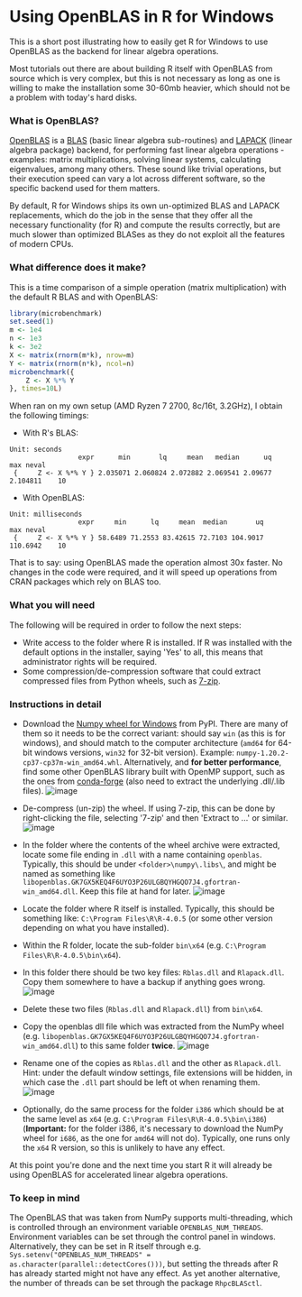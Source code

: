 # Using OpenBLAS in R for Windows

This is a short post illustrating how to easily get R for Windows to use OpenBLAS as the backend for linear algebra operations.

Most tutorials out there are about building R itself with OpenBLAS from source which is very complex, but this is not necessary as long as one is willing to make the installation some 30-60mb heavier, which should not be a problem with today's hard disks.

### What is OpenBLAS?

[OpenBLAS](https://www.openblas.net) is a [BLAS](https://en.wikipedia.org/wiki/Basic_Linear_Algebra_Subprograms) (basic linear algebra sub-routines) and [LAPACK](https://en.wikipedia.org/wiki/LAPACK) (linear algebra package) backend, for performing fast linear algebra operations - examples: matrix multiplications, solving linear systems, calculating eigenvalues, among many others. These sound like trivial operations, but their execution speed can vary a lot across different software, so the specific backend used for them matters.

By default, R for Windows ships its own un-optimized BLAS and LAPACK replacements, which do the job in the sense that they offer all the necessary functionality (for R) and compute the results correctly, but are much slower than optimized BLASes as they do not exploit all the features of modern CPUs.

### What difference does it make?

This is a time comparison of a simple operation (matrix multiplication) with the default R BLAS and with OpenBLAS:
```r
library(microbenchmark)
set.seed(1)
m <- 1e4
n <- 1e3
k <- 3e2
X <- matrix(rnorm(m*k), nrow=m)
Y <- matrix(rnorm(n*k), ncol=n)
microbenchmark({
    Z <- X %*% Y
}, times=10L)
```

When ran on my own setup (AMD Ryzen 7 2700, 8c/16t, 3.2GHz), I obtain the following timings:

* With R's BLAS:
```
Unit: seconds
                 expr      min       lq     mean   median      uq      max neval
 {     Z <- X %*% Y } 2.035071 2.060824 2.072882 2.069541 2.09677 2.104811    10
```

* With OpenBLAS:
```
Unit: milliseconds
                 expr     min      lq     mean  median       uq      max neval
 {     Z <- X %*% Y } 58.6489 71.2553 83.42615 72.7103 104.9017 110.6942    10
```

That is to say: using OpenBLAS made the operation almost 30x faster. No changes in the code were required, and it will speed up operations from CRAN packages which rely on BLAS too.


### What you will need

The following will be required in order to follow the next steps:
* Write access to the folder where R is installed. If R was installed with the default options in the installer, saying 'Yes' to all, this means that administrator rights will be required.
* Some compression/de-compression software that could extract compressed files from Python wheels, such as [7-zip](https://www.7-zip.org).

### Instructions in detail

* Download the [Numpy wheel for Windows](https://pypi.org/project/numpy/#files) from PyPI. There are many of them so it needs to be the correct variant: should say `win` (as this is for windows), and should match to the computer architecture (`amd64` for 64-bit windows versions, `win32` for 32-bit version). Example: `numpy-1.20.2-cp37-cp37m-win_amd64.whl`. Alternatively, and **for better performance**, find some other OpenBLAS library built with OpenMP support, such as the ones from [conda-forge](https://anaconda.org/conda-forge/openblas/files) (also need to extract the underlying .dll/.lib files).
![image](numpy_version.png "numpy_version")

* De-compress (un-zip) the wheel. If using 7-zip, this can be done by right-clicking the file, selecting '7-zip' and then 'Extract to ...' or similar.
![image](extracting.png "extracting")

* In the folder where the contents of the wheel archive were extracted, locate some file ending in `.dll` with a name containing `openblas`. Typically, this should be under `<folder>\numpy\.libs\`, and might be named as something like `libopenblas.GK7GX5KEQ4F6UYO3P26ULGBQYHGQO7J4.gfortran-win_amd64.dll`. Keep this file at hand for later.
![image](oblas_dll.png "oblas_dll")

* Locate the folder where R itself is installed. Typically, this should be something like: `C:\Program Files\R\R-4.0.5` (or some other version depending on what you have installed).
* Within the R folder, locate the sub-folder `bin\x64` (e.g. `C:\Program Files\R\R-4.0.5\bin\x64`).
* In this folder there should be two key files: `Rblas.dll` and `Rlapack.dll`. Copy them somewhere to have a backup if anything goes wrong.
![image](orig_ddls.png "orig_ddls")

* Delete these two files (`Rblas.dll` and `Rlapack.dll`) from `bin\x64`.
* Copy the openblas dll file which was extracted from the NumPy wheel (e.g. `libopenblas.GK7GX5KEQ4F6UYO3P26ULGBQYHGQO7J4.gfortran-win_amd64.dll`) to this same folder **twice**.
![image](copied_dll.png "copied_dll")

* Rename one of the copies as `Rblas.dll` and the other as `Rlapack.dll`. Hint: under the default window settings, file extensions will be hidden, in which case the `.dll` part should be left ot when renaming them.
![image](orig_ddls.png "orig_ddls")

* Optionally, do the same process for the folder `i386` which should be at the same level as `x64` (e.g. `C:\Program Files\R\R-4.0.5\bin\i386`) (**Important:** for the folder i386, it's necessary to download the NumPy wheel for `i686`, as the one for `amd64` will not do). Typically, one runs only the `x64` R version, so this is unlikely to have any effect.

At this point you're done and the next time you start R it will already be using OpenBLAS for accelerated linear algebra operations.

### To keep in mind

The OpenBLAS that was taken from NumPy supports multi-threading, which is controlled through an environment variable `OPENBLAS_NUM_THREADS`. Environment variables can be set through the control panel in windows. Alternatively, they can be set in R itself through e.g. `Sys.setenv("OPENBLAS_NUM_THREADS" = as.character(parallel::detectCores()))`, but setting the threads after R has already started might not have any effect. As yet another alternative, the number of threads can be set through the package `RhpcBLASctl`.
